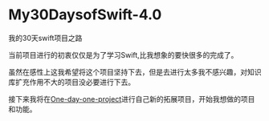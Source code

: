 # My30DaysofSwift-4.0
我的30天swift项目之路

当前项目进行的初衷仅仅是为了学习Swift,比我想象的要快很多的完成了。

虽然在感性上这我希望将这个项目坚持下去，但是去进行太多我不感兴趣，对知识库扩充作用不大的项目没必要进行下去。

接下来我将在[One-day-one-project](https://github.com/Blanbok/One-day-one-project)进行自己新的拓展项目，开始我想做的项目和功能。
